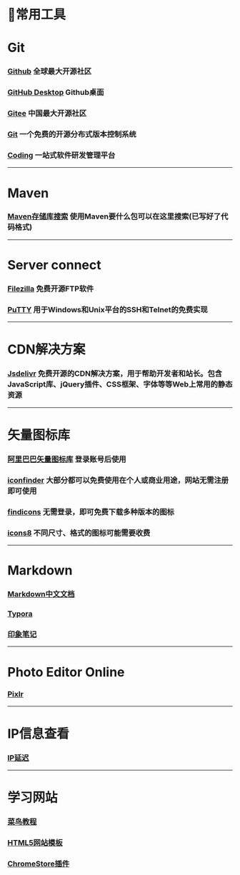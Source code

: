 #  📑常用工具

#  Git

###  [Github](https://github.com/) 全球最大开源社区

### [GitHub Desktop](https://desktop.github.com/) Github桌面

###  [Gitee](https://gitee.com/) 中国最大开源社区

###  [Git](https://git-scm.com/) 一个免费的开源分布式版本控制系统

###  [Coding](https://coding.net/) 一站式软件研发管理平台

***

# Maven

### [Maven存储库搜索](https://search.maven.org/) 使用Maven要什么包可以在这里搜索(已写好了代码格式)

***

#  Server connect

###  [Filezilla](https://filezilla-project.org/) 免费开源FTP软件

###  [PuTTY](https://www.putty.org/) 用于Windows和Unix平台的SSH和Telnet的免费实现

***

# CDN解决方案

### [Jsdelivr](https://www.jsdelivr.com/) 免费开源的CDN解决方案，用于帮助开发者和站长。包含JavaScript库、jQuery插件、CSS框架、字体等等Web上常用的静态资源

***

# 矢量图标库

### [阿里巴巴矢量图标库](https://www.iconfont.cn/) 登录账号后使用

### [iconfinder](https://www.iconfinder.com/) 大部分都可以免费使用在个人或商业用途，网站无需注册即可使用

### [findicons](https://findicons.com/) 无需登录，即可免费下载多种版本的图标

### [icons8](https://icons8.com/) 不同尺寸、格式的图标可能需要收费

***

#  Markdown

###  [Markdown中文文档](https://markdown-zh.readthedocs.io/en/latest/)

###  [Typora](https://www.typora.io/)

###  [印象笔记](https://www.yinxiang.com/)

***

#  Photo Editor Online

###  [Pixlr](https://pixlr.com/cn/editor/)

***

# IP信息查看

### [IP延迟](http://ping.pe/)

***

# 学习网站

### [菜鸟教程](https://www.runoob.com/)

### [HTML5网站模板](https://html5up.net/)

### [ChromeStore插件](https://www.crx4chrome.com/)

